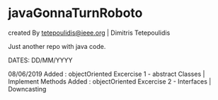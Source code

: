 # javaGonnaTurnRoboto
created By tetepoulidis@ieee.org | Dimitris Tetepoulidis

Just another repo with java code.

DATES: DD/MM/YYYY

08/06/2019
	Added : objectOriented Excercise 1 - abstract Classes | Implement Methods
	Added : objectOriented Excercise 2 - Interfaces | Downcasting